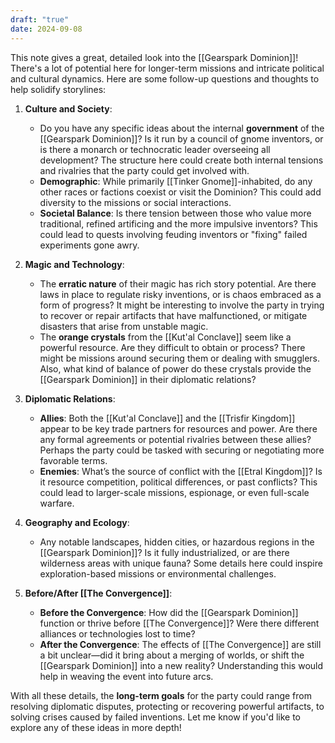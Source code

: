 ```yaml
---
draft: "true"
date: 2024-09-08
---
```

This note gives a great, detailed look into the [[Gearspark Dominion]]! There's a lot of potential here for longer-term missions and intricate political and cultural dynamics. Here are some follow-up questions and thoughts to help solidify storylines:

1. **Culture and Society**:
   - Do you have any specific ideas about the internal **government** of the [[Gearspark Dominion]]? Is it run by a council of gnome inventors, or is there a monarch or technocratic leader overseeing all development? The structure here could create both internal tensions and rivalries that the party could get involved with.
   - **Demographic**: While primarily [[Tinker Gnome]]-inhabited, do any other races or factions coexist or visit the Dominion? This could add diversity to the missions or social interactions.
   - **Societal Balance**: Is there tension between those who value more traditional, refined artificing and the more impulsive inventors? This could lead to quests involving feuding inventors or "fixing" failed experiments gone awry.

2. **Magic and Technology**:
   - The **erratic nature** of their magic has rich story potential. Are there laws in place to regulate risky inventions, or is chaos embraced as a form of progress? It might be interesting to involve the party in trying to recover or repair artifacts that have malfunctioned, or mitigate disasters that arise from unstable magic.
   - The **orange crystals** from the [[Kut'al Conclave]] seem like a powerful resource. Are they difficult to obtain or process? There might be missions around securing them or dealing with smugglers. Also, what kind of balance of power do these crystals provide the [[Gearspark Dominion]] in their diplomatic relations?

3. **Diplomatic Relations**:
   - **Allies**: Both the [[Kut'al Conclave]] and the [[Trisfir Kingdom]] appear to be key trade partners for resources and power. Are there any formal agreements or potential rivalries between these allies? Perhaps the party could be tasked with securing or negotiating more favorable terms.
   - **Enemies**: What’s the source of conflict with the [[Etral Kingdom]]? Is it resource competition, political differences, or past conflicts? This could lead to larger-scale missions, espionage, or even full-scale warfare.

4. **Geography and Ecology**:
   - Any notable landscapes, hidden cities, or hazardous regions in the [[Gearspark Dominion]]? Is it fully industrialized, or are there wilderness areas with unique fauna? Some details here could inspire exploration-based missions or environmental challenges.

5. **Before/After [[The Convergence]]**:
   - **Before the Convergence**: How did the [[Gearspark Dominion]] function or thrive before [[The Convergence]]? Were there different alliances or technologies lost to time?
   - **After the Convergence**: The effects of [[The Convergence]] are still a bit unclear—did it bring about a merging of worlds, or shift the [[Gearspark Dominion]] into a new reality? Understanding this would help in weaving the event into future arcs.

With all these details, the **long-term goals** for the party could range from resolving diplomatic disputes, protecting or recovering powerful artifacts, to solving crises caused by failed inventions. Let me know if you'd like to explore any of these ideas in more depth!